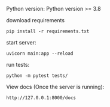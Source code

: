 Python version: Python version >= 3.8

download requirements

```
pip install -r requirements.txt
```

start server:

```
uvicorn main:app --reload
```

run tests:

```
python -m pytest tests/
```

View docs (Once the server is running):

```
http://127.0.0.1:8000/docs
```
